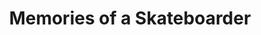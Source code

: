 ---
pid: CH971
title: Memories of a Skateboarder
location_transcription: Love park, center city
zipcode: '19121'
outside_phl: 
neighborhood: Brewerytown
age: '20'
age_range: 20-29
instagram: 
image_file_name: CH_971.jpg
proposal_transcription: |-
  A memorial near the old site of love park and municipal plaza to remember the skateboarding culture of philly.


  //LO
  VE
  Skatebody//
topic: Culture,History,Inclusivity,Politics,Pop Culture,Sports,Love
topic_summary: 0, 0, 0, 0, 0, 0, 0
type: Sculpture Statue,Memorial
keywords_other: Love Park, Skate, Skateboarding, Skatebody, Sub-cultures, History
credit: 
image_labels: 
twitter: 
facebook: 
permalink: "/monuments/ch971/"
layout: item-page
---